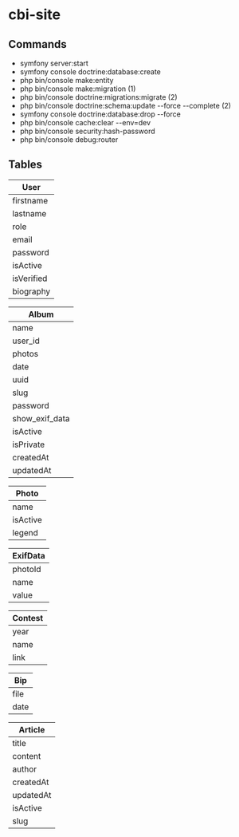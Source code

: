 # cbi-site

## Commands

- symfony server:start
- symfony console doctrine:database:create
- php bin/console make:entity
- php bin/console make:migration (1)
- php bin/console doctrine:migrations:migrate (2)
- php bin/console doctrine:schema:update --force --complete (2)
- symfony console doctrine:database:drop --force
- php bin/console cache:clear --env=dev
- php bin/console security:hash-password
- php bin/console debug:router

## Tables

| **User**  |
|-----------|
| firstname |
| lastname  |
| role      |
| email      |
| password      |
| isActive      |
| isVerified      |
| biography      |

| **Album**  |
|-----------|
| name |
| user_id  |
| photos   |
| date     |
| uuid      |
| slug      |
| password      |
| show_exif_data      |
| isActive      |
| isPrivate      |
| createdAt      |
| updatedAt      |

| **Photo**  |
|-----------|
| name |
| isActive   |
| legend     |

| **ExifData**  |
|-----------|
| photoId |
| name  |
| value   |

| **Contest**  |
|-----------|
| year |
| name  |
| link   |


| **Bip**  |
|-----------|
| file |
| date  |


| **Article**  |
|-----------|
| title |
| content |
| author   |
| createdAt   |
| updatedAt   |
| isActive   |
| slug   |




